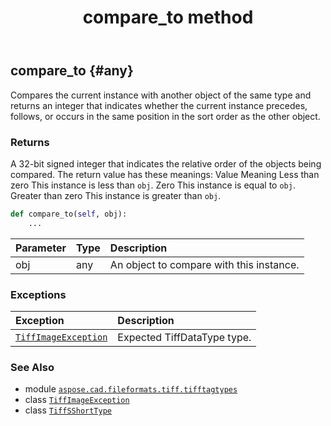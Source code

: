 ﻿---
title: compare_to method
second_title: Aspose.CAD for Python via .NET API References
description: 
type: docs
weight: 20
url: /aspose.cad.fileformats.tiff.tifftagtypes/tiffsshorttype/compare_to/
is_root: false
---

## compare_to {#any}

Compares the current instance with another object of the same type and returns an integer that indicates whether the current instance precedes, follows, or occurs in the same position in the sort order as the other object.


### Returns 


A 32-bit signed integer that indicates the relative order of the objects being compared. The return value has these meanings:
Value
Meaning
Less than zero
This instance is less than `obj`.
Zero
This instance is equal to `obj`.
Greater than zero
This instance is greater than `obj`.


```python
def compare_to(self, obj):
    ...
```


| Parameter | Type | Description |
| :- | :- | :- |
| obj | any | An object to compare with this instance. |
### Exceptions
| Exception | Description |
| :- | :- |
| [`TiffImageException`](/cad/python-net/aspose.cad.cadexceptions.imageformats/tiffimageexception) | Expected TiffDataType type. |





### See Also
* module [`aspose.cad.fileformats.tiff.tifftagtypes`](../../)
* class [`TiffImageException`](/cad/python-net/aspose.cad.cadexceptions.imageformats/tiffimageexception)
* class [`TiffSShortType`](/cad/python-net/aspose.cad.fileformats.tiff.tifftagtypes/tiffsshorttype)
